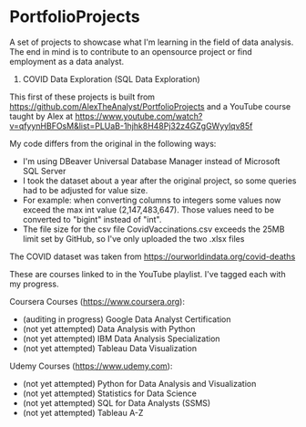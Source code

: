 # PortfolioProjects
A set of projects to showcase what I'm learning in the field of data analysis.
The end in mind is to contribute to an opensource project or find employment as a data analyst.

1) COVID Data Exploration (SQL Data Exploration)

This first of these projects is built from https://github.com/AlexTheAnalyst/PortfolioProjects
and a YouTube course taught by Alex at https://www.youtube.com/watch?v=qfyynHBFOsM&list=PLUaB-1hjhk8H48Pj32z4GZgGWyylqv85f

My code differs from the original in the following ways:
* I'm using DBeaver Universal Database Manager instead of Microsoft SQL Server
* I took the dataset about a year after the original project, so some queries had to be adjusted for value size.
* For example: when converting columns to integers some values now exceed the max int value (2,147,483,647). Those values need to be converted to "bigint" instead of "int".
* The file size for the csv file CovidVaccinations.csv exceeds the 25MB limit set by GitHub, so I've only uploaded the two .xlsx files

The COVID dataset was taken from https://ourworldindata.org/covid-deaths


These are courses linked to in the YouTube playlist. I've tagged each with my progress.

Coursera Courses (https://www.coursera.org):
* (auditing in progress) Google Data Analyst Certification
* (not yet attempted) Data Analysis with Python
* (not yet attempted) IBM Data Analysis Specialization
* (not yet attempted) Tableau Data Visualization

Udemy Courses (https://www.udemy.com):
* (not yet attempted) Python for Data Analysis and Visualization
* (not yet attempted) Statistics for Data Science
* (not yet attempted) SQL for Data Analysts (SSMS)
* (not yet attempted) Tableau A-Z
